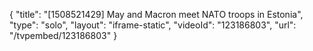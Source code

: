 {
    "title": "[1508521429] May and Macron meet NATO troops in Estonia",
    "type": "solo",
    "layout": "iframe-static",
    "videoId": "123186803",
    "url": "\/tvpembed\/123186803"
}